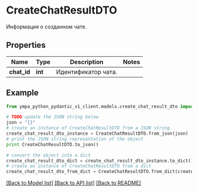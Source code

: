 # CreateChatResultDTO

Информация о созданном чате.

## Properties
Name | Type | Description | Notes
------------ | ------------- | ------------- | -------------
**chat_id** | **int** | Идентификатор чата. | 

## Example

```python
from ympa_python_pydantic_v1_client.models.create_chat_result_dto import CreateChatResultDTO

# TODO update the JSON string below
json = "{}"
# create an instance of CreateChatResultDTO from a JSON string
create_chat_result_dto_instance = CreateChatResultDTO.from_json(json)
# print the JSON string representation of the object
print CreateChatResultDTO.to_json()

# convert the object into a dict
create_chat_result_dto_dict = create_chat_result_dto_instance.to_dict()
# create an instance of CreateChatResultDTO from a dict
create_chat_result_dto_from_dict = CreateChatResultDTO.from_dict(create_chat_result_dto_dict)
```
[[Back to Model list]](../README.md#documentation-for-models) [[Back to API list]](../README.md#documentation-for-api-endpoints) [[Back to README]](../README.md)



